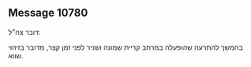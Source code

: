 ## Message 10780

דובר צה"ל:

בהמשך להתרעה שהופעלה במרחב קריית שמונה ושניר לפני זמן קצר, מדובר בזיהוי שווא.

